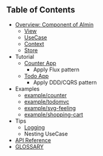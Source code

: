 ## Table of Contents

- [Overview: Component of Almin](./docs/abstract/README.md)
    - [View](./docs/abstract/README.md#view)
    - [UseCase](./docs/abstract/README.md#usecase)
    - [Context](./docs/abstract/README.md#context)
    - [Store](./docs/abstract/README.md#store)
- Tutorial
    - [Counter App](./docs/tutorial/counter/README.md)
        - Apply Flux pattern
    - [Todo App](./docs/tutorial/todomvc/README.md)
        - Apply DDD/CQRS pattern
- Examples
    - [example/counter](https://github.com/almin/almin/tree/master/example/counter)
    - [example/todomvc](https://github.com/almin/almin/tree/master/example/todomvc)
    - [example/svg-feeling](https://github.com/almin/almin/tree/master/example/svg-feeling)
    - [example/shopping-cart](https://github.com/almin/almin/tree/master/example/shopping-cart)
- Tips
    - [Logging](./docs/tips/logging.md)
    - Nesting UseCase
- [API Reference](./docs/api/README.md)
- [GLOSSARY](./docs/GLOSSARY.md)
